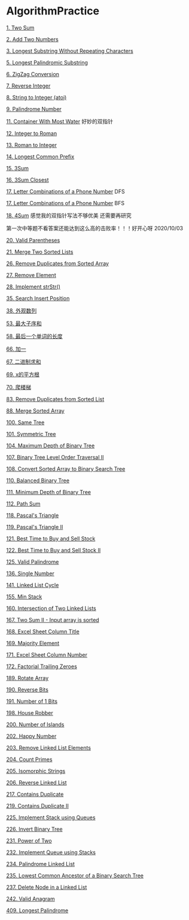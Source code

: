 # AlgorithmPractice

[1. Two Sum](https://github.com/Susiewest/AlgorithmPractice/blob/master/Array/1.%20Two%20Sum.cpp)

[2. Add Two Numbers](https://github.com/Susiewest/AlgorithmPractice/blob/master/LinkList/2.%20Add%20Two%20Numbers.py)

[3. Longest Substring Without Repeating Characters](https://github.com/Susiewest/AlgorithmPractice/blob/master/Hash/3.%20Longest%20Substring%20Without%20Repeating%20Characters.py)

[5. Longest Palindromic Substring](https://github.com/Susiewest/AlgorithmPractice/blob/master/Dynamic%20Programming/5.%20Longest%20Palindromic%20Substring.py)

[6. ZigZag Conversion](https://github.com/Susiewest/AlgorithmPractice/blob/master/String/6.%20ZigZag%20Conversion.py)

[7. Reverse Integer](https://github.com/Susiewest/AlgorithmPractice/blob/master/String/7.%20Reverse%20Integer.py)

[8. String to Integer (atoi)](https://github.com/Susiewest/AlgorithmPractice/blob/master/String/8.%20String%20to%20Integer%20(atoi).py)

[9. Palindrome Number](https://github.com/Susiewest/AlgorithmPractice/blob/master/String/9.%20%E5%9B%9E%E6%96%87%E6%95%B0.py)

[11. Container With Most Water](https://github.com/Susiewest/AlgorithmPractice/blob/master/Array/11.%20Container%20With%20Most%20Water.py) 好妙的双指针

[12. Integer to Roman](https://github.com/Susiewest/AlgorithmPractice/blob/master/Greedy/12.%20Integer%20to%20Roman.py)

[13. Roman to Integer](https://github.com/Susiewest/AlgorithmPractice/blob/master/Hash/13.%20%E7%BD%97%E9%A9%AC%E6%95%B0%E5%AD%97%E8%BD%AC%E6%95%B4%E6%95%B0.py)

[14. Longest Common Prefix](https://github.com/Susiewest/AlgorithmPractice/blob/master/String/14.%20%E6%9C%80%E9%95%BF%E5%85%AC%E5%85%B1%E5%89%8D%E7%BC%80.py)

[15. 3Sum](https://github.com/Susiewest/AlgorithmPractice/blob/master/Array/15.%203Sum.py)

[16. 3Sum Closest](https://github.com/Susiewest/AlgorithmPractice/blob/master/Array/16.%203Sum%20Closest.py)

[17. Letter Combinations of a Phone Number](https://github.com/Susiewest/AlgorithmPractice/blob/master/Backtracking/17.%20Letter%20Combinations%20of%20a%20Phone%20Number.py) DFS

[17. Letter Combinations of a Phone Number](https://github.com/Susiewest/AlgorithmPractice/blob/master/Breadth-first%20Search/17.%20Letter%20Combinations%20of%20a%20Phone%20Number.py) BFS

[18. 4Sum](https://github.com/Susiewest/AlgorithmPractice/blob/master/Array/18.%204Sum.py) 感觉我的双指针写法不够优美 还需要再研究

[](https://github.com/Susiewest/AlgorithmPractice/blob/master/LinkList/19.%20Remove%20Nth%20Node%20From%20End%20of%20List.py)第一次中等题不看答案还能达到这么高的击败率！！！好开心呀 2020/10/03

[20. Valid Parentheses](https://github.com/Susiewest/AlgorithmPractice/blob/master/Stack/20.%20%E6%9C%89%E6%95%88%E7%9A%84%E6%8B%AC%E5%8F%B7.py)

[21. Merge Two Sorted Lists](https://github.com/Susiewest/AlgorithmPractice/blob/master/LinkList/21.%20%E5%90%88%E5%B9%B6%E4%B8%A4%E4%B8%AA%E6%9C%89%E5%BA%8F%E9%93%BE%E8%A1%A8.py)

[26. Remove Duplicates from Sorted Array](https://github.com/Susiewest/AlgorithmPractice/blob/master/Array/26.%20%E5%88%A0%E9%99%A4%E6%8E%92%E5%BA%8F%E6%95%B0%E7%BB%84%E4%B8%AD%E7%9A%84%E9%87%8D%E5%A4%8D%E9%A1%B9.py)

[27. Remove Element](https://github.com/Susiewest/AlgorithmPractice/blob/master/Array/27.%20%E7%A7%BB%E9%99%A4%E5%85%83%E7%B4%A0.py)

[28. Implement strStr()](https://github.com/Susiewest/AlgorithmPractice/blob/master/String/28.%20Implement%20strStr().py)

[35. Search Insert Position](https://github.com/Susiewest/AlgorithmPractice/blob/master/Array/35.%20Search%20Insert%20Position.py)

[38. 外观数列](https://github.com/Susiewest/AlgorithmPractice/blob/master/String/38.%20%E5%A4%96%E8%A7%82%E6%95%B0%E5%88%97.py)

[53. 最大子序和](https://github.com/Susiewest/AlgorithmPractice/blob/master/Array/53.%20%E6%9C%80%E5%A4%A7%E5%AD%90%E5%BA%8F%E5%92%8C.py)

[58. 最后一个单词的长度](https://github.com/Susiewest/AlgorithmPractice/blob/master/String/58.%20%E6%9C%80%E5%90%8E%E4%B8%80%E4%B8%AA%E5%8D%95%E8%AF%8D%E7%9A%84%E9%95%BF%E5%BA%A6.py)

[66. 加一](https://github.com/Susiewest/AlgorithmPractice/blob/master/Array/66.%20%E5%8A%A0%E4%B8%80.py)

[67. 二进制求和](https://github.com/Susiewest/AlgorithmPractice/blob/master/String/67.%20%E4%BA%8C%E8%BF%9B%E5%88%B6%E6%B1%82%E5%92%8C.py)

[69. x的平方根](https://github.com/Susiewest/AlgorithmPractice/blob/master/Binary%20Search/69.%20x%E7%9A%84%E5%B9%B3%E6%96%B9%E6%A0%B9.py)

[70. 爬楼梯](https://github.com/Susiewest/AlgorithmPractice/blob/master/Dynamic%20Programming/70.%20%E7%88%AC%E6%A5%BC%E6%A2%AF.py)

[83. Remove Duplicates from Sorted List](https://github.com/Susiewest/AlgorithmPractice/blob/master/LinkList/83.%20Remove%20Duplicates%20from%20Sorted%20List.py)

[88. Merge Sorted Array](https://github.com/Susiewest/AlgorithmPractice/blob/master/Array/88.%20Merge%20Sorter%20Array.py)

[100. Same Tree](https://github.com/Susiewest/AlgorithmPractice/blob/master/Tree/100.%20Same%20Tree.py)

[101. Symmetric Tree](https://github.com/Susiewest/AlgorithmPractice/blob/master/Tree/101.%20Symmetric%20Tree.py)

[104. Maximum Depth of Binary Tree](https://github.com/Susiewest/AlgorithmPractice/blob/master/Tree/104.%20Maximum%20Depth%20of%20Binary%20Tree.py)

[107. Binary Tree Level Order Traversal II](https://github.com/Susiewest/AlgorithmPractice/blob/master/Tree/107.%20Binary%20Tree%20Level%20Order%20Traversal.py)

[108. Convert Sorted Array to Binary Search Tree](https://github.com/Susiewest/AlgorithmPractice/blob/master/Tree/108.%20Convert%20Sorted%20Array%20to%20Binary%20Search%20Tree.py)

[110. Balanced Binary Tree](https://github.com/Susiewest/AlgorithmPractice/blob/master/Tree/110.%20Balanced%20Binary%20Tree.py)

[111. Minimum Depth of Binary Tree](https://github.com/Susiewest/AlgorithmPractice/blob/master/Tree/111.%20Minimum%20Depth%20of%20Binary%20Tree.py)

[112. Path Sum](https://github.com/Susiewest/AlgorithmPractice/blob/master/Tree/112.%20Path%20Sum.py)

[118. Pascal's Triangle](https://github.com/Susiewest/AlgorithmPractice/blob/master/Array/118.%20Pascal's%20Triangle.py)

[119. Pascal's Triangle II](https://github.com/Susiewest/AlgorithmPractice/blob/master/Array/119.%20Pascal's%20Triangle%20II.py)

[121. Best Time to Buy and Sell Stock](https://github.com/Susiewest/AlgorithmPractice/blob/master/Dynamic%20Programming/121.%20Best%20Time%20to%20Buy%20and%20Sell%20Stock.py)

[122. Best Time to Buy and Sell Stock II](https://github.com/Susiewest/AlgorithmPractice/blob/master/Greedy/122.%20Best%20Time%20to%20Buy%20and%20Sell%20Stock%20II.py)

[125. Valid Palindrome](https://github.com/Susiewest/AlgorithmPractice/blob/master/String/125.%20Valid%20Palindrome.py)

[136. Single Number](https://github.com/Susiewest/AlgorithmPractice/blob/master/Bit%20Manipulation/136.%20Single%20Number.py)

[141. Linked List Cycle](https://github.com/Susiewest/AlgorithmPractice/tree/master/LinkList.py)

[155. Min Stack](https://github.com/Susiewest/AlgorithmPractice/blob/master/Stack/155.%20Min%20Stack.py)

[160. Intersection of Two Linked Lists](https://github.com/Susiewest/AlgorithmPractice/blob/master/LinkList/160.%20Intersection%20of%20Two%20Linked%20Lists.py)

[167. Two Sum II - Input array is sorted](https://github.com/Susiewest/AlgorithmPractice/blob/master/Hash/167.%20Two%20Sum%20II%20-%20Input%20array%20is%20sorted.py)

[168. Excel Sheet Column Title](https://github.com/Susiewest/AlgorithmPractice/blob/master/String/168.%20Excel%20Sheet%20Column%20Title.py.py)

[169. Majority Element](https://github.com/Susiewest/AlgorithmPractice/blob/master/Array/169.%20Majority%20Element.py)

[171. Excel Sheet Column Number](https://github.com/Susiewest/AlgorithmPractice/blob/master/String/171.%20Excel%20Sheet%20Column%20Number.py)

[172. Factorial Trailing Zeroes](https://github.com/Susiewest/AlgorithmPractice/blob/master/String/172.%20Factorial%20Trailing%20Zeroes.py)

[189. Rotate Array](https://github.com/Susiewest/AlgorithmPractice/blob/master/Array/189.%20Rotate%20Array.py)

[190. Reverse Bits](https://github.com/Susiewest/AlgorithmPractice/tree/master/Bit%20Manipulation.py)

[191. Number of 1 Bits](https://github.com/Susiewest/AlgorithmPractice/blob/master/Bit%20Manipulation/191.%20Number%20of%201%20Bits.py)

[198. House Robber](https://github.com/Susiewest/AlgorithmPractice/blob/master/Dynamic%20Programming/198.%20House%20Robber.py)

[200. Number of Islands](https://github.com/Susiewest/AlgorithmPractice/blob/master/Depth-first%20Search/200.%20Number%20of%20Islands.py)

[202. Happy Number](https://github.com/Susiewest/AlgorithmPractice/blob/master/Hash/202.%20Happy%20Number.py)

[203. Remove Linked List Elements](https://github.com/Susiewest/AlgorithmPractice/blob/master/LinkList/203.%20Remove%20Linked%20List%20Elements.py)

[204. Count Primes](https://github.com/Susiewest/AlgorithmPractice/blob/master/Hash/204.%20Count%20Primes.py)

[205. Isomorphic Strings](https://github.com/Susiewest/AlgorithmPractice/blob/master/String/205.%20Isomorphic%20Strings.py)

[206. Reverse Linked List](https://github.com/Susiewest/AlgorithmPractice/blob/master/LinkList/206.%20Reverse%20Linked%20List.py)

[217. Contains Duplicate](https://github.com/Susiewest/AlgorithmPractice/blob/master/Hash/217.%20Contains%20Duplicate.py)

[219. Contains Duplicate II](https://github.com/Susiewest/AlgorithmPractice/blob/master/Hash/219.%20Contains%20Duplicate%20II.py)

[225. Implement Stack using Queues](https://github.com/Susiewest/AlgorithmPractice/blob/master/Stack/225.%20Implement%20Stack%20using%20Queues.py)

[226. Invert Binary Tree](https://github.com/Susiewest/AlgorithmPractice/blob/master/Tree/226.%20Invert%20Binary%20Tree.py)

[231. Power of Two](https://github.com/Susiewest/AlgorithmPractice/blob/master/Bit%20Manipulation/231.%20Power%20of%20Two.py)

[232. Implement Queue using Stacks](https://github.com/Susiewest/AlgorithmPractice/blob/master/Stack/232.%20Implement%20Queue%20using%20Stacks.py)

[234. Palindrome Linked List](https://github.com/Susiewest/AlgorithmPractice/blob/master/LinkList/234.%20Palindrome%20Linked%20List.py)

[235. Lowest Common Ancestor of a Binary Search Tree](https://github.com/Susiewest/AlgorithmPractice/blob/master/Tree/235.%20Lowest%20Common%20Ancestor%20of%20a%20Binary%20Search%20Tree.py)

[237. Delete Node in a Linked List](https://github.com/Susiewest/AlgorithmPractice/blob/master/LinkList/237.%20Delete%20Node%20in%20a%20Linked%20List.py)

[242. Valid Anagram](https://github.com/Susiewest/AlgorithmPractice/blob/master/Hash/242.%20Valid%20Anagram.py)

[409. Longest Palindrome](https://github.com/Susiewest/AlgorithmPractice/blob/master/String/409.%20Longest%20Palindrome.py)




